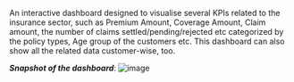 An interactive dashboard designed to visualise several KPIs related to the insurance sector, such as Premium Amount, Coverage Amount, Claim amount, the number of claims settled/pending/rejected etc categorized by the policy types, Age group of the customers etc.
This dashboard can also show all the related data customer-wise, too. 

***Snapshot of the dashboard***: ![image](https://github.com/user-attachments/assets/d173ec20-7481-4c5c-b2a1-75af04093f6e)

